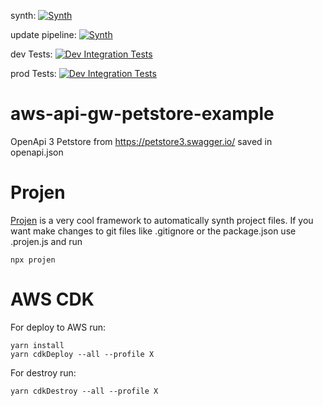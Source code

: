 synth: [![Synth](https://eg5eeauw7k.execute-api.eu-central-1.amazonaws.com/prod/?projectName=PipelineBuildSynthCdkBuildP-PKJQr5O4bxOH)](https://eg5eeauw7k.execute-api.eu-central-1.amazonaws.com/prod/?url=true&projectName=PipelineBuildSynthCdkBuildP-PKJQr5O4bxOH)

update pipeline: [![Synth](https://eg5eeauw7k.execute-api.eu-central-1.amazonaws.com/prod/?projectName=CdkPipelineUpdatePipelineSe-KkpmmB0Vlo0R)](https://eg5eeauw7k.execute-api.eu-central-1.amazonaws.com/prod/?url=true&projectName=CdkPipelineUpdatePipelineSe-KkpmmB0Vlo0R)

dev Tests: [![Dev Integration Tests](https://eg5eeauw7k.execute-api.eu-central-1.amazonaws.com/prod/?projectName=Pipelinepetstorepipelinedev-H2KGS7v5V1Mf)](https://eg5eeauw7k.execute-api.eu-central-1.amazonaws.com/prod/?url=true&projectName=Pipelinepetstorepipelinedev-H2KGS7v5V1Mf)

prod Tests: [![Dev Integration Tests](https://eg5eeauw7k.execute-api.eu-central-1.amazonaws.com/prod/?projectName=Pipelinepetstorepipelinepro-zwmgDM9gvfVj)](https://eg5eeauw7k.execute-api.eu-central-1.amazonaws.com/prod/?url=true&projectName=Pipelinepetstorepipelinepro-zwmgDM9gvfVj)

# aws-api-gw-petstore-example

OpenApi 3 Petstore from https://petstore3.swagger.io/ saved in openapi.json

# Projen

[Projen](https://github.com/projen/projen) is a very cool framework to automatically synth project files. If you want make changes to git files like .gitignore or the package.json use .projen.js and run

```
npx projen
```

# AWS CDK

For deploy to AWS run:

```
yarn install
yarn cdkDeploy --all --profile X
```

For destroy run:

```
yarn cdkDestroy --all --profile X
```
